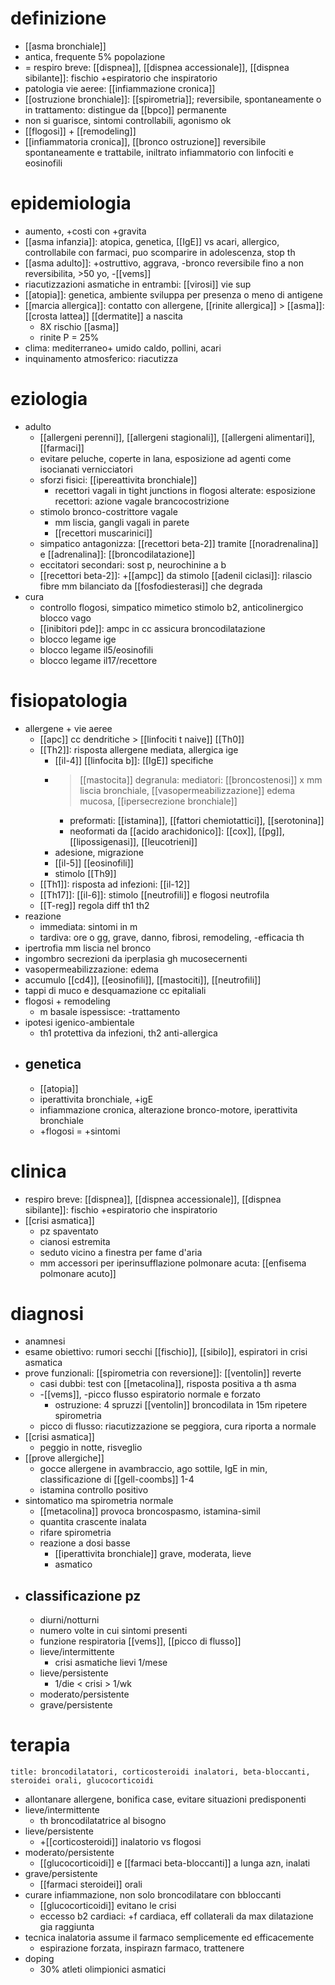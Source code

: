 # definizione
- [[asma bronchiale]]
- antica, frequente 5% popolazione
- = respiro breve: [[dispnea]], [[dispnea accessionale]], [[dispnea sibilante]]: fischio +espiratorio che inspiratorio
- patologia vie aeree: [[infiammazione cronica]]
- [[ostruzione bronchiale]]: [[spirometria]]; reversibile, spontaneamente o in trattamento: distingue da [[bpco]] permanente
- non si guarisce, sintomi controllabili, agonismo ok
- [[flogosi]] + [[remodeling]]
- [[infiammatoria cronica]], [[bronco ostruzione]] reversibile spontaneamente e trattabile, iniltrato infiammatorio con linfociti e eosinofili

# epidemiologia
- aumento, +costi con +gravita
- [[asma infanzia]]: atopica, genetica, [[IgE]] vs acari, allergico, controllabile con farmaci, puo scomparire in adolescenza, stop th
- [[asma adulto]]: +ostruttivo, aggrava, -bronco reversibile fino a non reversibilita, >50 yo, -[[vems]]
- riacutizzazioni asmatiche in entrambi: [[virosi]] vie sup
- [[atopia]]: genetica, ambiente sviluppa per presenza o meno di antigene
- [[marcia allergica]]: contatto con allergene, [[rinite allergica]] > [[asma]]: [[crosta lattea]] [[dermatite]] a nascita
	- 8X rischio [[asma]]
	- rinite P = 25%
- clima: mediterraneo+ umido caldo, pollini, acari
- inquinamento atmosferico: riacutizza

# eziologia
- adulto
	- [[allergeni perenni]], [[allergeni stagionali]], [[allergeni alimentari]], [[farmaci]]
	- evitare peluche, coperte in lana, esposizione ad agenti come isocianati vernicciatori
	- sforzi fisici: [[ipereattivita bronchiale]]
		- recettori vagali in tight junctions in flogosi alterate: esposizione recettori: azione vagale brancocostrizione
	- stimolo bronco-costrittore vagale
		- mm liscia, gangli vagali in parete
		- [[recettori muscarinici]]
	- simpatico antagonizza: [[recettori beta-2]] tramite [[noradrenalina]] e [[adrenalina]]: [[broncodilatazione]]
	- eccitatori secondari: sost p, neurochinine a b
	- [[recettori beta-2]]: +[[ampc]] da stimolo [[adenil ciclasi]]: rilascio fibre mm bilanciato da [[fosfodiesterasi]] che degrada
- cura
	- controllo flogosi, simpatico mimetico stimolo b2, anticolinergico blocco vago
	- [[inibitori pde]]: ampc in cc assicura broncodilatazione
	- blocco legame ige
	- blocco legame il5/eosinofili
	- blocco legame il17/recettore

# fisiopatologia
- allergene + vie aeree
	- [[apc]] cc dendritiche > [[linfociti t naive]] [[Th0]]
	- [[Th2]]: risposta allergene mediata, allergica ige
		- [[il-4]] [[linfocita b]]: [[IgE]] specifiche
		- > [[mastocita]] degranula: mediatori: [[broncostenosi]] x mm liscia bronchiale, [[vasopermeabilizzazione]] edema mucosa, [[ipersecrezione bronchiale]]
			- preformati: [[istamina]], [[fattori chemiotattici]], [[serotonina]]
			- neoformati da [[acido arachidonico]]: [[cox]], [[pg]], [[lipossigenasi]], [[leucotrieni]]
		- adesione, migrazione
		- [[il-5]] [[eosinofili]]
		- stimolo [[Th9]]
	- [[Th1]]: risposta ad infezioni: [[il-12]]
	- [[Th17]]: [[il-6]]: stimolo [[neutrofili]] e flogosi neutrofila
	- [[T-reg]] regola diff th1 th2
- reazione
	- immediata: sintomi in m
	- tardiva: ore o gg, grave, danno, fibrosi, remodeling, -efficacia th
- ipertrofia mm liscia nel bronco
- ingombro secrezioni da iperplasia gh mucosecernenti
- vasopermeabilizzazione: edema
- accumulo [[cd4]], [[eosinofili]], [[mastociti]], [[neutrofili]]
- tappi di muco e desquamazione cc epitaliali
- flogosi + remodeling
	- m basale ispessisce: -trattamento
- ipotesi igenico-ambientale
	- th1 protettiva da infezioni, th2 anti-allergica
- ## genetica
	- [[atopia]]
	- iperattivita bronchiale, +igE
	- infiammazione cronica, alterazione bronco-motore, iperattivita bronchiale
	- +flogosi = +sintomi

# clinica
- respiro breve: [[dispnea]], [[dispnea accessionale]], [[dispnea sibilante]]: fischio +espiratorio che inspiratorio
- [[crisi asmatica]]
	- pz spaventato
	- cianosi estremita
	- seduto vicino a finestra per fame d'aria
	- mm accessori per iperinsufflazione polmonare acuta: [[enfisema polmonare acuto]]

# diagnosi
- anamnesi
- esame obiettivo: rumori secchi [[fischio]], [[sibilo]], espiratori in crisi asmatica
- prove funzionali: [[spirometria con reversione]]: [[ventolin]] reverte
	- casi dubbi: test con [[metacolina]], risposta positiva a th asma
	- -[[vems]], -picco flusso espiratorio normale e forzato
		- ostruzione: 4 spruzzi [[ventolin]] broncodilata in 15m ripetere spirometria
	- picco di flusso: riacutizzazione se peggiora, cura riporta a normale
- [[crisi asmatica]]
	- peggio in notte, risveglio
- [[prove allergiche]]
	- gocce allergene in avambraccio, ago sottile, IgE in min, classificazione di [[gell-coombs]] 1-4
	- istamina controllo positivo
- sintomatico ma spirometria normale
	- [[metacolina]] provoca broncospasmo, istamina-simil
	- quantita crascente inalata
	- rifare spirometria
	- reazione a dosi basse
		- [[iperattivita bronchiale]] grave, moderata, lieve
		- asmatico
- ## classificazione pz
	- diurni/notturni
	- numero volte in cui sintomi presenti
	- funzione respiratoria [[vems]], [[picco di flusso]]
	- lieve/intermittente
		- crisi asmatiche lievi 1/mese
	- lieve/persistente
		- 1/die < crisi > 1/wk
	- moderato/persistente
	- grave/persistente

# terapia
```ad-golden-standard
title: broncodilatatori, corticosteroidi inalatori, beta-bloccanti, steroidei orali, glucocorticoidi
```
- allontanare allergene, bonifica case, evitare situazioni predisponenti
- lieve/intermittente
	- th broncodilatatrice al bisogno
- lieve/persistente
	- +[[corticosteroidi]] inalatorio vs flogosi
- moderato/persistente
	- [[glucocorticoidi]] e [[farmaci beta-bloccanti]] a lunga azn, inalati
- grave/persistente
	- [[farmaci steroidei]] orali
- curare infiammazione, non solo broncodilatare con bbloccanti
	- [[glucocorticoidi]] evitano le crisi
	- eccesso b2 cardiaci: +f cardiaca, eff collaterali da max dilatazione gia raggiunta
- tecnica inalatoria assume il farmaco semplicemente ed efficacemente
	- espirazione forzata, inspirazn farmaco, trattenere
- doping
	- 30% atleti olimpionici asmatici